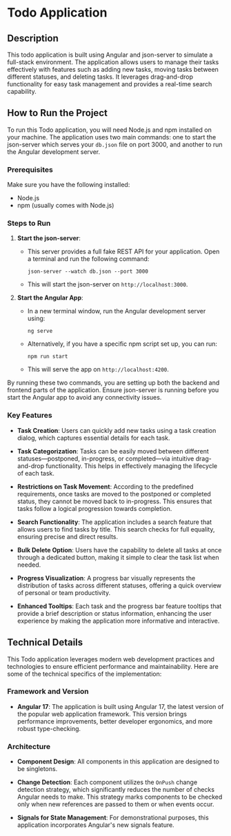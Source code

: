 # Todo Application

## Description
This todo application is built using Angular and json-server to simulate a full-stack environment. The application allows users to manage their tasks effectively with features such as adding new tasks, moving tasks between different statuses, and deleting tasks. It leverages drag-and-drop functionality for easy task management and provides a real-time search capability.

## How to Run the Project

To run this Todo application, you will need Node.js and npm installed on your machine. The application uses two main commands: one to start the json-server which serves your `db.json` file on port 3000, and another to run the Angular development server.

### Prerequisites

Make sure you have the following installed:
- Node.js
- npm (usually comes with Node.js)

### Steps to Run

1. **Start the json-server**:
   - This server provides a full fake REST API for your application. Open a terminal and run the following command:
     ```
     json-server --watch db.json --port 3000
     ```
   - This will start the json-server on `http://localhost:3000`.

2. **Start the Angular App**:
   - In a new terminal window, run the Angular development server using:
     ```
     ng serve
     ```
   - Alternatively, if you have a specific npm script set up, you can run:
     ```
     npm run start
     ```
   - This will serve the app on `http://localhost:4200`.

By running these two commands, you are setting up both the backend and frontend parts of the application. Ensure json-server is running before you start the Angular app to avoid any connectivity issues.

### Key Features

- **Task Creation**: Users can quickly add new tasks using a task creation dialog, which captures essential details for each task.

- **Task Categorization**: Tasks can be easily moved between different statuses—postponed, in-progress, or completed—via intuitive drag-and-drop functionality. This helps in effectively managing the lifecycle of each task.

- **Restrictions on Task Movement**: According to the predefined requirements, once tasks are moved to the postponed or completed status, they cannot be moved back to in-progress. This ensures that tasks follow a logical progression towards completion.

- **Search Functionality**: The application includes a search feature that allows users to find tasks by title. This search checks for full equality, ensuring precise and direct results.

- **Bulk Delete Option**: Users have the capability to delete all tasks at once through a dedicated button, making it simple to clear the task list when needed.

- **Progress Visualization**: A progress bar visually represents the distribution of tasks across different statuses, offering a quick overview of personal or team productivity.

- **Enhanced Tooltips**: Each task and the progress bar feature tooltips that provide a brief description or status information, enhancing the user experience by making the application more informative and interactive.

## Technical Details

This Todo application leverages modern web development practices and technologies to ensure efficient performance and maintainability. Here are some of the technical specifics of the implementation:

### Framework and Version

- **Angular 17**: The application is built using Angular 17, the latest version of the popular web application framework. This version brings performance improvements, better developer ergonomics, and more robust type-checking.

### Architecture

- **Component Design**: All components in this application are designed to be singletons.

- **Change Detection**: Each component utilizes the `OnPush` change detection strategy, which significantly reduces the number of checks Angular needs to make. This strategy marks components to be checked only when new references are passed to them or when events occur.

- **Signals for State Management**: For demonstrational purposes, this application incorporates Angular's new signals feature.
